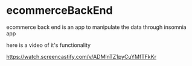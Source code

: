 # ecommerceBackEnd

ecommerce back end is an app to manipulate the data through insomnia app

here is a video of it's functionality

https://watch.screencastify.com/v/ADMlnTZ1pyCuYMfTFkKr